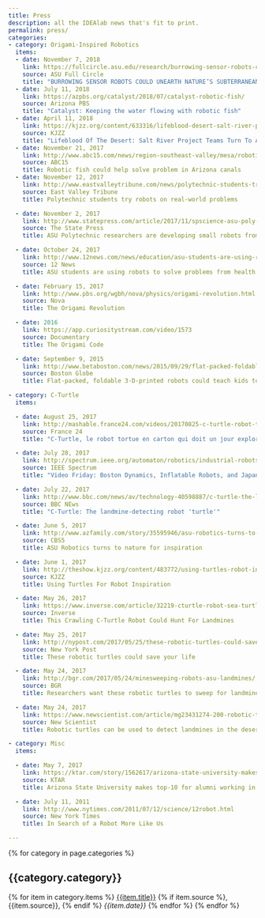 ```yaml
---
title: Press
description: all the IDEAlab news that's fit to print.
permalink: press/
categories:
- category: Origami-Inspired Robotics
  items:
  - date: November 7, 2018
    link: https://fullcircle.asu.edu/research/burrowing-sensor-robots-could-unearth-natures-subterranean-secrets/
    source: ASU Full Circle
    title: "BURROWING SENSOR ROBOTS COULD UNEARTH NATURE’S SUBTERRANEAN SECRETS"
  - date: July 11, 2018
    link: https://azpbs.org/catalyst/2018/07/catalyst-robotic-fish/
    source: Arizona PBS
    title: "Catalyst: Keeping the water flowing with robotic fish"
  - date: April 11, 2018
    link: https://kjzz.org/content/633316/lifeblood-desert-salt-river-project-teams-turn-asu-robots-maintain-canal-system
    source: KJZZ
    title: "Lifeblood Of The Desert: Salt River Project Teams Turn To ASU Robots To Maintain Canal System"
  - date: November 21, 2017
    link: http://www.abc15.com/news/region-southeast-valley/mesa/robotic-fish-could-help-solve-problem-in-arizona-canals
    source: ABC15
    title: Robotic fish could help solve problem in Arizona canals
  - date: November 12, 2017
    link: http://www.eastvalleytribune.com/news/polytechnic-students-try-robots-on-real-world-problems/article_357fade4-c66d-11e7-b650-0744c54791c6.html
    source: East Valley Tribune
    title: Polytechnic students try robots on real-world problems

  - date: November 2, 2017
    link: http://www.statepress.com/article/2017/11/spscience-asu-poly-idea-lab-works-with-small-cheap-robots
    source: The State Press
    title: ASU Polytechnic researchers are developing small robots from plastic

  - date: October 24, 2017
    link: http://www.12news.com/news/education/asu-students-are-using-robots-to-solve-problems-from-health-to-public-safety/485714639
    source: 12 News
    title: ASU students are using robots to solve problems from health to public safety

  - date: February 15, 2017
    link: http://www.pbs.org/wgbh/nova/physics/origami-revolution.html
    source: Nova
    title: The Origami Revolution

  - date: 2016
    link: https://app.curiositystream.com/video/1573
    source: Documentary
    title: The Origami Code

  - date: September 9, 2015
    link: http://www.betaboston.com/news/2015/09/29/flat-packed-foldable-3-d-printed-robots-could-teach-kids-to-code/
    source: Boston Globe
    title: Flat-packed, foldable 3-D-printed robots could teach kids to code

- category: C-Turtle
  items:

  - date: August 25, 2017
    link: http://mashable.france24.com/videos/20170825-c-turtle-robot-tortue-carton-exploration-mars
    source: France 24
    title: "C-Turtle, le robot tortue en carton qui doit un jour explorer Mars"

  - date: July 28, 2017
    link: http://spectrum.ieee.org/automaton/robotics/industrial-robots/video-friday-boston-dynamics-spotmini-soft-inflatable-robots-japan-space-int-ball
    source: IEEE Spectrum
    title: "Video Friday: Boston Dynamics, Inflatable Robots, and Japan's Space Ball"

  - date: July 22, 2017
    link: http://www.bbc.com/news/av/technology-40598887/c-turtle-the-landmine-detecting-robot-turtle
    source: BBC NEws
    title: "C-Turtle: The landmine-detecting robot 'turtle'"

  - date: June 5, 2017
    link: http://www.azfamily.com/story/35595946/asu-robotics-turns-to-nature-for-inspiration
    source: CBS5
    title: ASU Robotics turns to nature for inspiration

  - date: June 1, 2017
    link: http://theshow.kjzz.org/content/483772/using-turtles-robot-inspiration
    source: KJZZ
    title: Using Turtles For Robot Inspiration

  - date: May 26, 2017
    link: https://www.inverse.com/article/32219-cturtle-robot-sea-turtle-mines
    source: Inverse
    title: This Crawling C-Turtle Robot Could Hunt For Landmines

  - date: May 25, 2017
    link: http://nypost.com/2017/05/25/these-robotic-turtles-could-save-your-life/
    source: New York Post
    title: These robotic turtles could save your life

  - date: May 24, 2017
    link: http://bgr.com/2017/05/24/minesweeping-robots-asu-landmines/
    source: BGR
    title: Researchers want these robotic turtles to sweep for landmines in war zones

  - date: May 24, 2017
    link: https://www.newscientist.com/article/mg23431274-200-robotic-turtles-can-be-used-to-detect-landmines-in-the-desert/
    source: New Scientist
    title: Robotic turtles can be used to detect landmines in the desert

- category: Misc
  items:

  - date: May 7, 2017
    link: https://ktar.com/story/1562617/arizona-state-university-makes-top-10-alumni-working-silicon-valley-tech-industry/
    source: KTAR
    title: Arizona State University makes top-10 for alumni working in Silicon Valley

  - date: July 11, 2011
    link: http://www.nytimes.com/2011/07/12/science/12robot.html
    source: New York Times
    title: In Search of a Robot More Like Us

---
```


{% for category in page.categories %}
## {{category.category}}
{% for item in category.items %}
[{{item.title}}]({{item.link}}) {% if item.source %}, {{item.source}}, {% endif %} *{{item.date}}*
{% endfor %}
{% endfor %}
